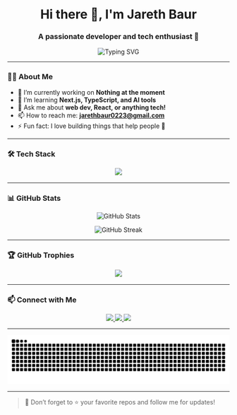 <!-- Profile README with Animations -->

<h1 align="center">Hi there 👋, I'm Jareth Baur</h1>
<h3 align="center">A passionate developer and tech enthusiast 🚀</h3>

<p align="center">
  <img src="https://readme-typing-svg.herokuapp.com?font=Fira+Code&size=25&duration=3000&pause=1000&center=true&vCenter=true&width=435&lines=Welcome+to+my+GitHub!;Full-stack+developer;Lifelong+learner+%F0%9F%93%9A;Always+building+something+cool!+%F0%9F%94%A5" alt="Typing SVG" />
</p>

---

### 👨‍💻 About Me

- 🔭 I’m currently working on **Nothing at the moment**
- 🌱 I’m learning **Next.js, TypeScript, and AI tools**
- 💬 Ask me about **web dev, React, or anything tech!**
- 📫 How to reach me: **jarethbaur0223@gmail.com**
- ⚡ Fun fact: I love building things that help people 🤖

---

### 🛠️ Tech Stack

<p align="center">
  <img src="https://skillicons.dev/icons?i=js,ts,react,nextjs,nodejs,html,css,tailwind,python,github,vscode" />
</p>

---

### 📊 GitHub Stats

<p align="center">
  <img src="https://github-readme-stats.vercel.app/api?username=Jareth-Baur&show_icons=true&theme=radical" alt="GitHub Stats" />
</p>

<p align="center">
  <img src="https://github-readme-streak-stats.herokuapp.com/?user=Jareth-Baur&theme=radical" alt="GitHub Streak" />
</p>

---

### 🏆 GitHub Trophies

<p align="center">
  <img src="https://github-profile-trophy.vercel.app/?username=Jareth-Baur&theme=algolia&no-bg=true&no-frame=true" />
</p>

---

### 📫 Connect with Me

<p align="center">
  <a href="https://instagram.com/simply_jareth" target="_blank">
    <img src="https://img.shields.io/badge/Instagram-E4405F?style=for-the-badge&logo=instagram&logoColor=white" />
  </a>
  <a href="mailto:jarethbaur0223@gmail.com">
    <img src="https://img.shields.io/badge/Email-D14836?style=for-the-badge&logo=gmail&logoColor=white" />
  </a>
  <a href="https://facebook.com/Jareth Bayron Baur" target="_blank">
    <img src="https://img.shields.io/badge/Facebook-1877F2?style=for-the-badge&logo=facebook&logoColor=white" />
  </a>
</p>


---

<p align="center">
  <img src="https://raw.githubusercontent.com/Jareth-Baur/Jareth-Baur/output/github-contribution-grid-snake.svg" alt="snake gif" />
</p>

---

> 🌟 Don’t forget to ⭐ your favorite repos and follow me for updates!

